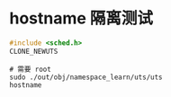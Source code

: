 # hostname 隔离测试
```c
#include <sched.h>
CLONE_NEWUTS
```
```shell
# 需要 root
sudo ./out/obj/namespace_learn/uts/uts
hostname
```
